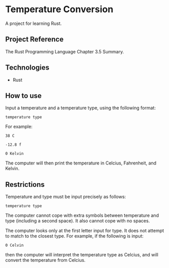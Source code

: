 # Temperature Conversion

A project for learning Rust.

## Project Reference

The Rust Programming Language Chapter 3.5 Summary.

## Technologies

* Rust

## How to use

Input a temperature and a temperature type, using the following format:

```temperature type```

For example:

```38 C```

```-12.8 f```

```0 Kelvin```

The computer will then print the temperature in Celcius, Fahrenheit, and Kelvin.

## Restrictions

Temperature and type must be input precisely as follows:

```temperature type```

The computer cannot cope with extra symbols between temperature and type (including a second space). It also cannot cope with no spaces.

The computer looks only at the first letter input for type. It does not attempt to match to the closest type. For example, if the following is input:

```0 Celvin```

then the computer will interpret the temperature type as Celcius, and will convert the temperature from Celcius.

